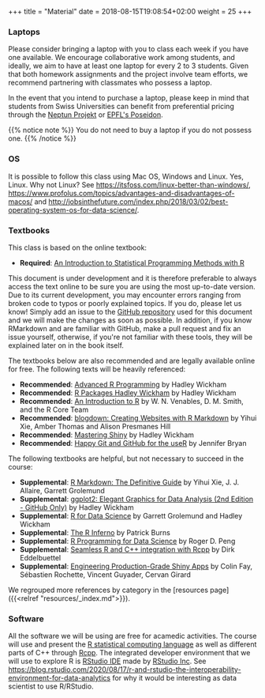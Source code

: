 +++
title = "Material"
date =  2018-08-15T19:08:54+02:00
weight = 25
+++

### Laptops
Please consider bringing a laptop with you to class each week if you have one available. We encourage collaborative work among students, and ideally, we aim to have at least one laptop for every 2 to 3 students. Given that both homework assignments and the project involve team efforts, we recommend partnering with classmates who possess a laptop.

In the event that you intend to purchase a laptop, please keep in mind that students from Swiss Universities can benefit from preferential pricing through the [Neptun Projekt](https://www.projektneptun.ch/) or [EPFL's Poseidon](https://poseidon.epfl.ch/).

{{% notice note %}}
You do not need to buy a laptop if you do not possess one.
{{% /notice %}}

### OS
It is possible to follow this class using Mac OS, Windows and Linux. Yes, Linux. Why not Linux?
See <https://itsfoss.com/linux-better-than-windows/>,  <https://www.profolus.com/topics/advantages-and-disadvantages-of-macos/> and <http://jobsinthefuture.com/index.php/2018/03/02/best-operating-system-os-for-data-science/>.

### Textbooks
This class is based on the online textbook:

- **Required**: [An Introduction to Statistical Programming Methods with R](http://r.smac-group.com)

This document is under development and it is therefore preferable to always access the text online to be sure you are using the most up-to-date version. Due to its current development, you may encounter errors ranging from broken code to typos or poorly explained topics. If you do, please let us know! Simply add an issue to the [GitHub repository](https://github.com/SMAC-Group/ds/issues) used for this document and we will make the changes as soon as possible. In addition, if you know RMarkdown and are familiar with GitHub, make a pull request and fix an issue yourself, otherwise, if you're not familiar with these tools, they will be explained later on in the book itself.

The textbooks below are also recommended and are legally available online for free. The following texts will be heavily referenced:

- **Recommended**: [Advanced R Programming](http://adv-r.had.co.nz/) by Hadley Wickham
- **Recommended**: [R Packages Hadley Wickham](http://r-pkgs.had.co.nz/) by Hadley Wickham
- **Recommended**: [An Introduction to R](https://cran.r-project.org/doc/manuals/r-release/R-intro.pdf) by W. N. Venables, D. M. Smith, and the R Core Team
- **Recommended**: [blogdown: Creating Websites with R Markdown](https://bookdown.org/yihui/blogdown/) by Yihui Xie, Amber Thomas and Alison Presmanes Hill
- **Recommended**: [Mastering Shiny](https://mastering-shiny.org/) by Hadley Wickham
- **Recommended**: [Happy Git and GitHub for the useR](https://happygitwithr.com/) by Jennifer Bryan

The following textbooks are helpful, but not necessary to succeed in the course:

- **Supplemental**: [R Markdown: The Definitive Guide](https://bookdown.org/yihui/rmarkdown/) by Yihui Xie, J. J. Allaire, Garrett Grolemund
- **Supplemental**: [ggplot2: Elegant Graphics for Data Analysis (2nd Edition - GitHub Only)](https://github.com/hadley/ggplot2-book) by Hadley Wickham
- **Supplemental**: [R for Data Science](http://r4ds.had.co.nz/) by Garrett Grolemund and Hadley Wickham
- **Supplemental**: [The R Inferno](https://www.burns-stat.com/pages/Tutor/R_inferno.pdf) by Patrick Burns
- **Supplemental**: [R Programming for Data Science](https://bookdown.org/rdpeng/rprogdatascience/) by Roger D. Peng
- **Supplemental**: [Seamless R and C++ integration with Rcpp](http://www.rcpp.org/book/) by Dirk Eddelbuettel
- **Supplemental**: [Engineering Production-Grade Shiny Apps](https://engineering-shiny.org/) by Colin Fay, Sébastien Rochette, Vincent Guyader, Cervan Girard

We regrouped more references by category in the [resources page]({{<relref "resources/_index.md">}}).

### Software
All the software we will be using are free for acamedic activities. The course will use and present the [R statistical computing language](https://www.r-project.org/) as well as different parts of C++ through [Rcpp](http://www.rcpp.org/). The integrated developer environment that we will use to explore R is [RStudio IDE](https://www.rstudio.com/products/rstudio/) made by [RStudio Inc](https://www.rstudio.com/).
See <https://blog.rstudio.com/2020/08/17/r-and-rstudio-the-interoperability-environment-for-data-analytics> for why it would be interesting as data scientist to use R/RStudio.

